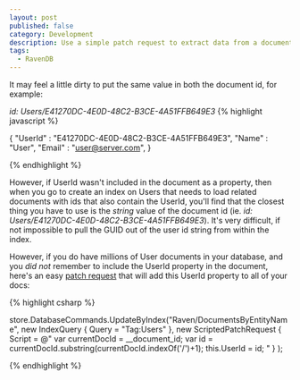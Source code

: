```yaml
---
layout: post
published: false
category: Development
description: Use a simple patch request to extract data from a document id and save as a new property on the document with RavenDB
tags: 
  - RavenDB
---
```


It may feel a little dirty to put the same value in both the document id, for example:

_id: Users/E41270DC-4E0D-48C2-B3CE-4A51FFB649E3_
{% highlight javascript %}

  {
     "UserId" : "E41270DC-4E0D-48C2-B3CE-4A51FFB649E3",
     "Name" : "User",
     "Email" : "user@server.com",
   }

{% endhighlight %}

 However, if UserId wasn't included in the document as a property, then when you go to create an index on Users that needs to load related documents with ids that also contain the UserId, you'll find that the closest thing you have to use is the _string_ value of the document id (ie. _id: Users/E41270DC-4E0D-48C2-B3CE-4A51FFB649E3_).  It's very difficult, if not impossible to pull the GUID out of the user id string from within the index. 
 
However, if you do have millions of User documents in your database, and you *did not* remember to include the UserId property in the document, here's an easy [patch request](http://ravendb.net/docs/2.5/client-api/partial-document-updates) that will add this UserId property to all of your docs:
 
{% highlight csharp %}

  store.DatabaseCommands.UpdateByIndex("Raven/DocumentsByEntityName",
    new IndexQuery { Query = "Tag:Users" },
    new ScriptedPatchRequest
    {
      Script = @"
          var currentDocId = __document_id;
          var id = currentDocId.substring(currentDocId.indexOf('/')+1);
          this.UserId = id;
          "
    }
  );
                
{% endhighlight %}
